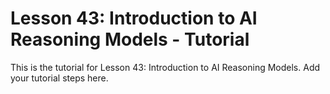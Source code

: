 # Lesson 43: Introduction to AI Reasoning Models - Tutorial

This is the tutorial for Lesson 43: Introduction to AI Reasoning Models. Add your tutorial steps here.

